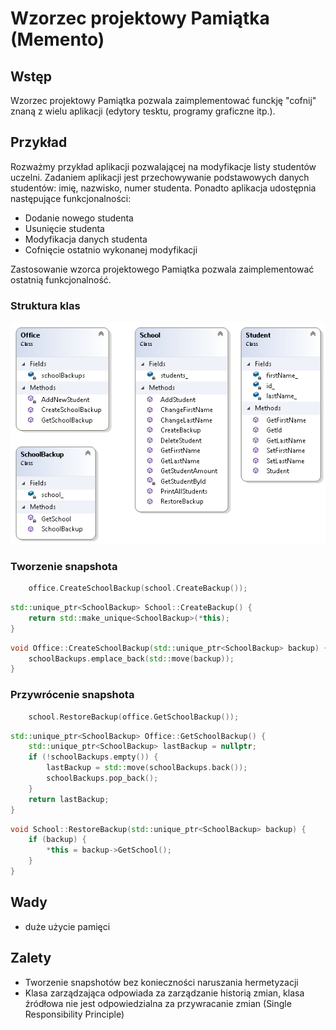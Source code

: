 # Wzorzec projektowy Pamiątka (Memento)
## Wstęp
Wzorzec projektowy Pamiątka pozwala zaimplementować funckję "cofnij" znaną z wielu aplikacji (edytory tesktu, programy graficzne itp.). 

## Przykład

Rozważmy przykład aplikacji pozwalającej na modyfikacje listy studentów uczelni. Zadaniem aplikacji jest przechowywanie podstawowych danych studentów: imię, nazwisko, numer studenta. Ponadto aplikacja udostępnia następujące funkcjonalności:
- Dodanie nowego studenta
- Usunięcie studenta
- Modyfikacja danych studenta
- Cofnięcie ostatnio wykonanej modyfikacji

Zastosowanie wzorca projektowego Pamiątka pozwala zaimplementować ostatnią funkcjonalność. 

### Struktura klas
![alt text](ClassDiagram.png "Struktura klas")


### Tworzenie snapshota

```cpp
    office.CreateSchoolBackup(school.CreateBackup());
```

```cpp
std::unique_ptr<SchoolBackup> School::CreateBackup() {
    return std::make_unique<SchoolBackup>(*this);
}
```

```cpp
void Office::CreateSchoolBackup(std::unique_ptr<SchoolBackup> backup) {
    schoolBackups.emplace_back(std::move(backup));
}
```

### Przywrócenie snapshota

```cpp
    school.RestoreBackup(office.GetSchoolBackup());
```

```cpp
std::unique_ptr<SchoolBackup> Office::GetSchoolBackup() {
    std::unique_ptr<SchoolBackup> lastBackup = nullptr;
    if (!schoolBackups.empty()) {
        lastBackup = std::move(schoolBackups.back());
        schoolBackups.pop_back();
    }
    return lastBackup;
}
```

```cpp
void School::RestoreBackup(std::unique_ptr<SchoolBackup> backup) {
    if (backup) {
        *this = backup->GetSchool();
    }
}
```

## Wady

- duże użycie pamięci

## Zalety

- Tworzenie snapshotów bez konieczności naruszania hermetyzacji
- Klasa zarządzająca odpowiada za zarządzanie historią zmian, klasa źródłowa nie jest odpowiedzialna za przywracanie zmian (Single Responsibility Principle)

